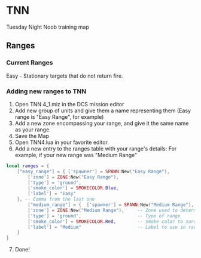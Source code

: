 # TNN
Tuesday Night Noob training map

## Ranges
### Current Ranges
Easy - Stationary targets that do not return fire.

### Adding new ranges to TNN
1. Open TNN 4_1.miz in the DCS mission editor
2. Add new group of units and give them a name representing them (Easy range is "Easy Range", for example)
3. Add a new zone encompassing your range, and give it the same name as your range.
4. Save the Map
5. Open TNN4.lua in your favorite editor.
6. Add a new entry to the ranges table with your range's details:
For example, if your new range was "Medium Range"
```lua
local ranges = {
    ["easy_range"] = { ['spawner'] = SPAWN:New("Easy Range"),
        ['zone'] = ZONE:New("Easy Range"),
        ['type'] = 'ground',
        ['smoke_color'] = SMOKECOLOR.Blue,
        ['label'] = "Easy"
    }, -- Comma from the last one
        ["medium_range"] = {  ['spawner'] = SPAWN:New("Medium Range"), -- Spawner used to respawn your range.
        ['zone'] = ZONE:New("Medium Range"),     -- Zone used to determine location of the range.
        ['type'] = 'ground',                     -- Type of range
        ['smoke_color'] = SMOKECOLOR.Red,        -- Smoke color to surround it with if called for.
        ['label'] = "Medium"                     -- Label to use in radio calls or other UI components.
    }
}
```
7. Done!
